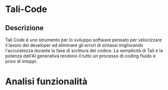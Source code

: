 # Tali-Code

## Descrizione

Tali Code è uno strumento per lo sviluppo software pensato per velocizzare il lavoro del developer ed eliminare gli errori di sintassi migliorando l'accuratezza durante la fase di scrittura del codice. La semplicità di Tali e la potenza dell'AI generativa rendono il tutto un processo di coding fluido e privo di intoppi.

# Analisi funzionalità
